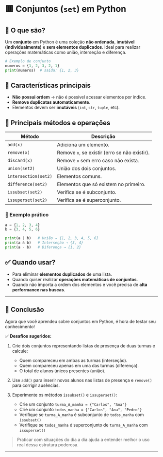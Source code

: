 # 🟥 Conjuntos (`set`) em Python

## 📌 O que são?

Um **conjunto** em Python é uma coleção **não ordenada**, **imutável (individualmente)** e **sem elementos duplicados**. Ideal para realizar operações matemáticas como união, interseção e diferença.

```python
# Exemplo de conjunto
numeros = {1, 2, 3, 2, 1}
print(numeros)  # saída: {1, 2, 3}
```

## 🔑 Características principais

* **Não possui ordem** → não é possível acessar elementos por índice.
* **Remove duplicatas automaticamente**.
* Elementos devem ser **imutáveis** (`int`, `str`, `tuple`, etc).

## 🧰 Principais métodos e operações

| Método               | Descrição                                     |
| -------------------- | --------------------------------------------- |
| `add(x)`             | Adiciona um elemento.                         |
| `remove(x)`          | Remove `x`, se existir (erro se não existir). |
| `discard(x)`         | Remove `x` sem erro caso não exista.          |
| `union(set2)`        | União dos dois conjuntos.                     |
| `intersection(set2)` | Elementos comuns.                             |
| `difference(set2)`   | Elementos que só existem no primeiro.         |
| `issubset(set2)`     | Verifica se é subconjunto.                    |
| `issuperset(set2)`   | Verifica se é superconjunto.                  |

### 🧪 Exemplo prático

```python
a = {1, 2, 3, 4}
b = {3, 4, 5, 6}

print(a | b)   # União → {1, 2, 3, 4, 5, 6}
print(a & b)   # Interseção → {3, 4}
print(a - b)   # Diferença → {1, 2}
```

## ✅ Quando usar?

* Para eliminar **elementos duplicados** de uma lista.
* Quando quiser realizar **operações matemáticas de conjuntos**.
* Quando não importa a ordem dos elementos e você precisa de **alta performance nas buscas**.

---

## 📝 Conclusão

Agora que você aprendeu sobre conjuntos em Python, é hora de testar seu conhecimento!

✅ **Desafios sugeridos:**

1. Crie dois conjuntos representando listas de presença de duas turmas e calcule:

   * Quem compareceu em ambas as turmas (interseção).
   * Quem compareceu apenas em uma das turmas (diferença).
   * O total de alunos únicos presentes (união).

2. Use `add()` para inserir novos alunos nas listas de presença e `remove()` para corrigir ausências.

3. Experimente os métodos `issubset()` e `issuperset()`:

   * Crie um conjunto `turma_A_manha = {"Carlos", "Ana"}`
   * Crie um conjunto `todos_manha = {"Carlos", "Ana", "Pedro"}`
   * Verifique se `turma_A_manha` é subconjunto de `todos_manha` com `issubset()`
   * Verifique se `todos_manha` é superconjunto de `turma_A_manha` com `issuperset()`

> Praticar com situações do dia a dia ajuda a entender melhor o uso real dessa estrutura poderosa.

---